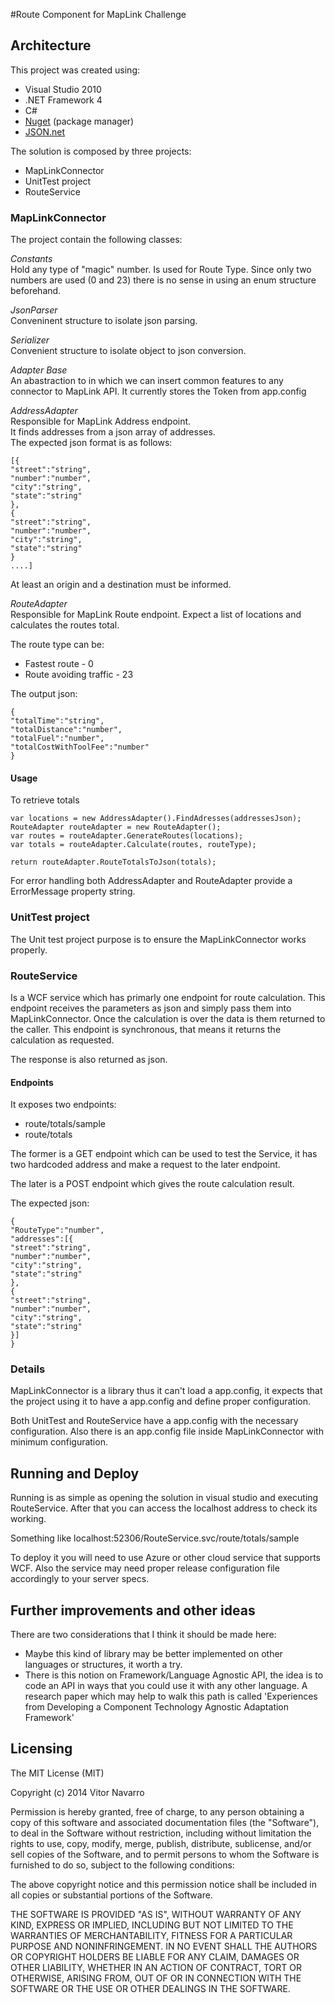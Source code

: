 #Route Component for MapLink Challenge

## Architecture

This project was created using:  

* Visual Studio 2010
* .NET Framework 4
* C#
* [Nuget](http://www.nuget.org/) (package manager)
* [JSON.net](http://james.newtonking.com/json)

The solution is composed by three projects:  

* MapLinkConnector
* UnitTest project
* RouteService

### MapLinkConnector

The project contain the following classes:  

*Constants*  
Hold any type of "magic" number. Is used for Route Type. Since only two numbers are used (0 and 23) there is no sense in using an enum structure beforehand.

*JsonParser*  
Conveninent structure to isolate json parsing.

*Serializer*  
Convenient structure to isolate object to json conversion.

*Adapter Base*  
An abastraction to in which we can insert common features to any connector to MapLink API. It currently stores the Token from app.config

*AddressAdapter*   
Responsible for MapLink Address endpoint.  
It finds addresses from a json array of addresses.  
The expected json format is as follows:

```
[{ 
"street":"string",
"number":"number",
"city":"string",
"state":"string"
},
{ 
"street":"string",
"number":"number",
"city":"string",
"state":"string"
}
....]
```
At least an origin and a destination must be informed.

*RouteAdapter*  
Responsible for MapLink Route endpoint.
Expect a list of locations and calculates the routes total.

The route type can be:
* Fastest route - 0
* Route avoiding traffic - 23

The output json:
```
{
"totalTime":"string",
"totalDistance":"number",
"totalFuel":"number",
"totalCostWithToolFee":"number"
}
```

#### Usage

To retrieve totals


```
var locations = new AddressAdapter().FindAdresses(addressesJson);
RouteAdapter routeAdapter = new RouteAdapter();
var routes = routeAdapter.GenerateRoutes(locations);
var totals = routeAdapter.Calculate(routes, routeType);

return routeAdapter.RouteTotalsToJson(totals);
```

For error handling both AddressAdapter and RouteAdapter provide a ErrorMessage property string.

### UnitTest project

The Unit test project purpose is to ensure the MapLinkConnector works properly.

### RouteService

Is a WCF service which has primarly one endpoint for route calculation. This endpoint receives the parameters as json and simply pass them into MapLinkConnector. Once the calculation is over the data is them returned to the caller. This endpoint is synchronous, that means it returns the calculation as requested.

The response is also returned as json.

#### Endpoints

It exposes two endpoints:

* route/totals/sample
* route/totals

The former is a GET endpoint which can be used to test the Service, it has two hardcoded address and make a request to the later endpoint.

The later is a POST endpoint which gives the route calculation result. 

The expected json:
```
{
"RouteType":"number", 
"addresses":[{ 
"street":"string",
"number":"number",
"city":"string",
"state":"string"
},
{ 
"street":"string",
"number":"number",
"city":"string",
"state":"string"
}]
}
```

### Details

MapLinkConnector is a library thus it can't load a app.config, it expects that the project using it to have a app.config and define proper configuration.

Both UnitTest and RouteService have a app.config with the necessary configuration. Also there is an app.config file inside MapLinkConnector with minimum configuration.

## Running and Deploy

Running is as simple as opening the solution in visual studio and  executing RouteService. After that you can access the localhost address to check its working.  

Something like localhost:52306/RouteService.svc/route/totals/sample

To deploy it you will need to use Azure or other cloud service that supports WCF. Also the service may need proper release configuration file accordingly to your server specs.

## Further improvements and other ideas

There are two considerations that I think it should be made here:

* Maybe this kind of library may be better implemented on other languages or structures, it worth a try.
* There is this notion on Framework/Language Agnostic API, the idea is to code an API in ways that you could use it with any other language. A research paper which may help to walk this path is called 'Experiences from Developing a Component Technology
Agnostic Adaptation Framework'

## Licensing

The MIT License (MIT)

Copyright (c) 2014 Vitor Navarro

Permission is hereby granted, free of charge, to any person obtaining a copy of this software and associated documentation files (the "Software"), to deal in the Software without restriction, including without limitation the rights to use, copy, modify, merge, publish, distribute, sublicense, and/or sell copies of the Software, and to permit persons to whom the Software is furnished to do so, subject to the following conditions:

The above copyright notice and this permission notice shall be included in all copies or substantial portions of the Software.

THE SOFTWARE IS PROVIDED "AS IS", WITHOUT WARRANTY OF ANY KIND, EXPRESS OR IMPLIED, INCLUDING BUT NOT LIMITED TO THE WARRANTIES OF MERCHANTABILITY, FITNESS FOR A PARTICULAR PURPOSE AND NONINFRINGEMENT. IN NO EVENT SHALL THE AUTHORS OR COPYRIGHT HOLDERS BE LIABLE FOR ANY CLAIM, DAMAGES OR OTHER LIABILITY, WHETHER IN AN ACTION OF CONTRACT, TORT OR OTHERWISE, ARISING FROM, OUT OF OR IN CONNECTION WITH THE SOFTWARE OR THE USE OR OTHER DEALINGS IN THE SOFTWARE.
